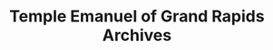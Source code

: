 ---
layout: repo
title: "Temple Emanuel of Grand Rapids Archives"
id: 3997
permalink: repos/3997/
---